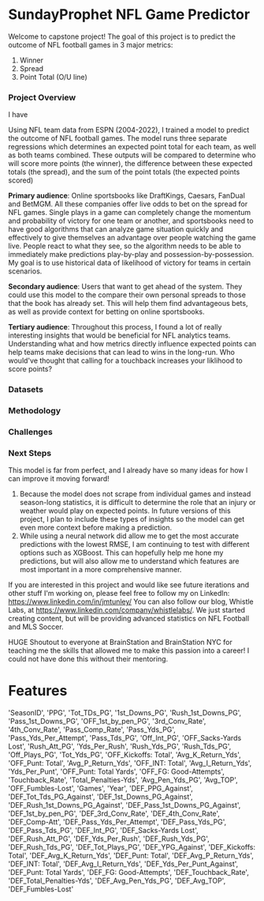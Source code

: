 # SundayProphet NFL Game Predictor

Welcome to capstone project! The goal of this project is to predict the outcome of NFL football games in 3 major metrics:
1. Winner
2. Spread
3. Point Total (O/U line)

### Project Overview

I have 

Using NFL team data from ESPN (2004-2022), I trained a model to predict the outcome of NFL football games. The model runs three separate regressions which determines an expected point total for each team, as well as both teams combined. These outputs will be compared to determine who will score more points (the winner), the difference between these expected totals (the spread), and the sum of the point totals (the expected points scored)

**Primary audience**: Online sportsbooks like DraftKings, Caesars, FanDual and BetMGM. All these companies offer live odds to bet on the spread for NFL games.  Single plays in a game can completely change the momentum and probability of victory for one team or another, and sportsbooks need to have good algorithms that can analyze game situation quickly and effectively to give themselves an advantage over people watching the game live. People react to what they see, so the algorithm needs to be able to immediately make predictions play-by-play and possession-by-possession. My goal is to use historical data of likelihood of victory for teams in certain scenarios.

**Secondary audience**: Users that want to get ahead of the system. They could use this model to the compare their own personal spreads to those that the book has already set. This will help them find advantageous bets, as well as provide context for betting on online sportsbooks.

**Tertiary audience**: Throughout this process, I found a lot of really interesting insights that would be beneficial for NFL analytics teams. Understanding what and how metrics directly influence expected points can help teams make decisions that can lead to wins in the long-run. Who would've thought that calling for a touchback increases your liklihood to score points?

### Datasets

### Methodology

### Challenges

### Next Steps

This model is far from perfect, and I already have so many ideas for how I can improve it moving forward! 
1. Because the model does not scrape from individual games and instead season-long statistics, it is difficult to determine the role that an injury or weather would play on expected points. In future versions of this project, I plan to include these types of insights so the model can get even more context before making a prediction.
2. While using a neural network did allow me to get the most accurate predictions with the lowest RMSE, I am continuing to test with different options such as XGBoost. This can hopefully help me hone my predictions, but will also allow me to understand which features are most important in a more comprehensive manner.

If you are interested in this project and would like see future iterations and other stuff I'm working on, please feel free to follow my on LinkedIn: https://www.linkedin.com/in/jmtunley/
You can also follow our blog, Whistle Labs, at https://www.linkedin.com/company/whistlelabs/. We just started creating content, but will be providing advanced statistics on NFL Football and MLS Soccer.

HUGE Shoutout to everyone at BrainStation and BrainStation NYC for teaching me the skills that allowed me to make this passion into a career! I could not have done this without their mentoring.

# Features

'SeasonID', 'PPG', 'Tot_TDs_PG', '1st_Downs_PG', 'Rush_1st_Downs_PG',
       'Pass_1st_Downs_PG', 'OFF_1st_by_pen_PG', '3rd_Conv_Rate',
       '4th_Conv_Rate', 'Pass_Comp_Rate', 'Pass_Yds_PG',
       'Pass_Yds_Per_Attempt', 'Pass_Tds_PG', 'Off_Int_PG',
       'OFF_Sacks-Yards Lost', 'Rush_Att_PG', 'Yds_Per_Rush', 'Rush_Yds_PG',
       'Rush_Tds_PG', 'Off_Plays_PG', 'Tot_Yds_PG', 'OFF_Kickoffs: Total',
       'Avg_K_Return_Yds', 'OFF_Punt: Total', 'Avg_P_Return_Yds',
       'OFF_INT: Total', 'Avg_I_Return_Yds', 'Yds_Per_Punt',
       'OFF_Punt: Total Yards', 'OFF_FG: Good-Attempts', 'Touchback_Rate',
       'Total_Penalties-Yds', 'Avg_Pen_Yds_PG', 'Avg_TOP', 'OFF_Fumbles-Lost',
       'Games', 'Year', 'DEF_PPG_Against', 'DEF_Tot_Tds_PG_Against',
       'DEF_1st_Downs_PG_Against', 'DEF_Rush_1st_Downs_PG_Against',
       'DEF_Pass_1st_Downs_PG_Against', 'DEF_1st_by_pen_PG',
       'DEF_3rd_Conv_Rate', 'DEF_4th_Conv_Rate', 'DEF_Comp-Att',
       'DEF_Pass_Yds_Per_Attempt', 'DEF_Pass_Yds_PG', 'DEF_Pass_Tds_PG',
       'DEF_Int_PG', 'DEF_Sacks-Yards Lost', 'DEF_Rush_Att_PG',
       'DEF_Yds_Per_Rush', 'DEF_Rush_Yds_PG', 'DEF_Rush_Tds_PG',
       'DEF_Tot_Plays_PG', 'DEF_YPG_Against', 'DEF_Kickoffs: Total',
       'DEF_Avg_K_Return_Yds', 'DEF_Punt: Total', 'DEF_Avg_P_Return_Yds',
       'DEF_INT: Total', 'DEF_Avg_I_Return_Yds', 'DEF_Yds_Per_Punt_Against',
       'DEF_Punt: Total Yards', 'DEF_FG: Good-Attempts', 'DEF_Touchback_Rate',
       'DEF_Total_Penalties-Yds', 'DEF_Avg_Pen_Yds_PG', 'DEF_Avg_TOP',
       'DEF_Fumbles-Lost'


